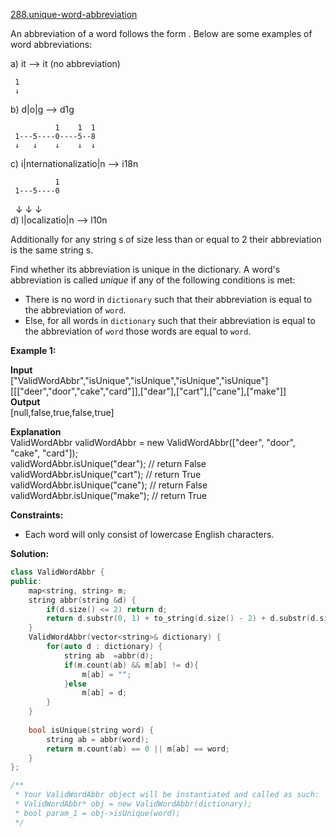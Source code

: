 [288.unique-word-abbreviation](https://leetcode.com/problems/unique-word-abbreviation/)  

An abbreviation of a word follows the form <first letter><number><last letter>. Below are some examples of word abbreviations:

  
a) it                      --> it    (no abbreviation)  
  
     1  
     ↓  
b) d|o|g                   --> d1g  
  
              1    1  1  
     1---5----0----5--8  
     ↓   ↓    ↓    ↓  ↓      
c) i|nternationalizatio|n  --> i18n  
  
              1  
     1---5----0  
     ↓   ↓    ↓  
d) l|ocalizatio|n          --> l10n  
  
Additionally for any string s of size less than or equal to 2 their abbreviation is the same string s.  

Find whether its abbreviation is unique in the dictionary. A word's abbreviation is called _unique_ if any of the following conditions is met:

*   There is no word in `dictionary` such that their abbreviation is equal to the abbreviation of `word`.
*   Else, for all words in `dictionary` such that their abbreviation is equal to the abbreviation of `word` those words are equal to `word`.

**Example 1:**

  
**Input**  
\["ValidWordAbbr","isUnique","isUnique","isUnique","isUnique"\]  
\[\[\["deer","door","cake","card"\]\],\["dear"\],\["cart"\],\["cane"\],\["make"\]\]  
**Output**  
\[null,false,true,false,true\]  
  
**Explanation**  
ValidWordAbbr validWordAbbr = new ValidWordAbbr(\["deer", "door", "cake", "card"\]);  
validWordAbbr.isUnique("dear"); // return False  
validWordAbbr.isUnique("cart"); // return True  
validWordAbbr.isUnique("cane"); // return False  
validWordAbbr.isUnique("make"); // return True  

**Constraints:**

*   Each word will only consist of lowercase English characters.  



**Solution:**  

```cpp
class ValidWordAbbr {
public:
    map<string, string> m;
    string abbr(string &d) {
        if(d.size() <= 2) return d;
        return d.substr(0, 1) + to_string(d.size() - 2) + d.substr(d.size() - 1);
    }
    ValidWordAbbr(vector<string>& dictionary) {
        for(auto d : dictionary) {
            string ab  =abbr(d);
            if(m.count(ab) && m[ab] != d){
                m[ab] = "";
            }else
                m[ab] = d;
        }
    }
    
    bool isUnique(string word) {
        string ab = abbr(word);
        return m.count(ab) == 0 || m[ab] == word;
    }
};

/**
 * Your ValidWordAbbr object will be instantiated and called as such:
 * ValidWordAbbr* obj = new ValidWordAbbr(dictionary);
 * bool param_1 = obj->isUnique(word);
 */
```
      